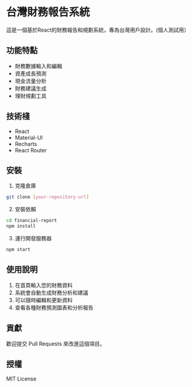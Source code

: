# 台灣財務報告系統

這是一個基於React的財務報告和規劃系統，專為台灣用戶設計。(個人測試用）

## 功能特點

- 財務數據輸入和編輯
- 資產成長預測
- 現金流量分析
- 財務建議生成
- 理財規劃工具

## 技術棧

- React
- Material-UI
- Recharts
- React Router

## 安裝

1. 克隆倉庫
```bash
git clone [your-repository-url]
```

2. 安裝依賴
```bash
cd financial-report
npm install
```

3. 運行開發服務器
```bash
npm start
```

## 使用說明

1. 在首頁輸入您的財務資料
2. 系統會自動生成財務分析和建議
3. 可以隨時編輯和更新資料
4. 查看各種財務預測圖表和分析報告

## 貢獻

歡迎提交 Pull Requests 來改進這個項目。

## 授權

MIT License
